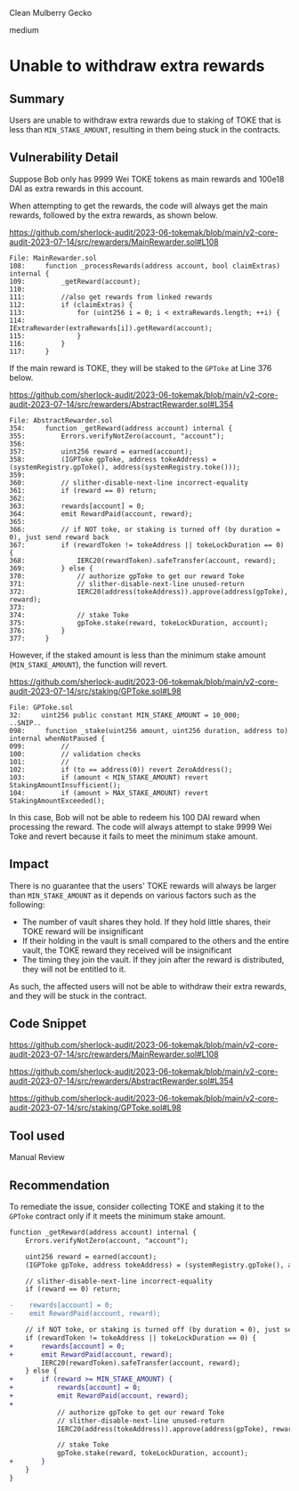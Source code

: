 Clean Mulberry Gecko

medium

# Unable to withdraw extra rewards
## Summary

Users are unable to withdraw extra rewards due to staking of TOKE that is less than `MIN_STAKE_AMOUNT`, resulting in them being stuck in the contracts.

## Vulnerability Detail

Suppose Bob only has 9999 Wei TOKE tokens as main rewards and 100e18 DAI as extra rewards in this account.

When attempting to get the rewards, the code will always get the main rewards, followed by the extra rewards, as shown below.

https://github.com/sherlock-audit/2023-06-tokemak/blob/main/v2-core-audit-2023-07-14/src/rewarders/MainRewarder.sol#L108

```solidity
File: MainRewarder.sol
108:     function _processRewards(address account, bool claimExtras) internal {
109:         _getReward(account);
110: 
111:         //also get rewards from linked rewards
112:         if (claimExtras) {
113:             for (uint256 i = 0; i < extraRewards.length; ++i) {
114:                 IExtraRewarder(extraRewards[i]).getReward(account);
115:             }
116:         }
117:     }
```

If the main reward is TOKE, they will be staked to the `GPToke` at Line 376 below.

https://github.com/sherlock-audit/2023-06-tokemak/blob/main/v2-core-audit-2023-07-14/src/rewarders/AbstractRewarder.sol#L354

```solidity
File: AbstractRewarder.sol
354:     function _getReward(address account) internal {
355:         Errors.verifyNotZero(account, "account");
356: 
357:         uint256 reward = earned(account);
358:         (IGPToke gpToke, address tokeAddress) = (systemRegistry.gpToke(), address(systemRegistry.toke()));
359: 
360:         // slither-disable-next-line incorrect-equality
361:         if (reward == 0) return;
362: 
363:         rewards[account] = 0;
364:         emit RewardPaid(account, reward);
365: 
366:         // if NOT toke, or staking is turned off (by duration = 0), just send reward back
367:         if (rewardToken != tokeAddress || tokeLockDuration == 0) {
368:             IERC20(rewardToken).safeTransfer(account, reward);
369:         } else {
370:             // authorize gpToke to get our reward Toke
371:             // slither-disable-next-line unused-return
372:             IERC20(address(tokeAddress)).approve(address(gpToke), reward);
373: 
374:             // stake Toke
375:             gpToke.stake(reward, tokeLockDuration, account);
376:         }
377:     }
```

However, if the staked amount is less than the minimum stake amount (`MIN_STAKE_AMOUNT`), the function will revert.

https://github.com/sherlock-audit/2023-06-tokemak/blob/main/v2-core-audit-2023-07-14/src/staking/GPToke.sol#L98

```solidity
File: GPToke.sol
32:     uint256 public constant MIN_STAKE_AMOUNT = 10_000;
..SNIP..
098:     function _stake(uint256 amount, uint256 duration, address to) internal whenNotPaused {
099:         //
100:         // validation checks
101:         //
102:         if (to == address(0)) revert ZeroAddress();
103:         if (amount < MIN_STAKE_AMOUNT) revert StakingAmountInsufficient();
104:         if (amount > MAX_STAKE_AMOUNT) revert StakingAmountExceeded();
```

In this case, Bob will not be able to redeem his 100 DAI reward when processing the reward. The code will always attempt to stake 9999 Wei Toke and revert because it fails to meet the minimum stake amount.

## Impact

There is no guarantee that the users' TOKE rewards will always be larger than `MIN_STAKE_AMOUNT` as it depends on various factors such as the following:

- The number of vault shares they hold. If they hold little shares, their TOKE reward will be insignificant
- If their holding in the vault is small compared to the others and the entire vault, the TOKE reward they received will be insignificant
- The timing they join the vault. If they join after the reward is distributed, they will not be entitled to it.

As such, the affected users will not be able to withdraw their extra rewards, and they will be stuck in the contract.

## Code Snippet

https://github.com/sherlock-audit/2023-06-tokemak/blob/main/v2-core-audit-2023-07-14/src/rewarders/MainRewarder.sol#L108

https://github.com/sherlock-audit/2023-06-tokemak/blob/main/v2-core-audit-2023-07-14/src/rewarders/AbstractRewarder.sol#L354

https://github.com/sherlock-audit/2023-06-tokemak/blob/main/v2-core-audit-2023-07-14/src/staking/GPToke.sol#L98

## Tool used

Manual Review

## Recommendation

To remediate the issue, consider collecting TOKE and staking it to the `GPToke` contract only if it meets the minimum stake amount.

```diff
function _getReward(address account) internal {
    Errors.verifyNotZero(account, "account");

    uint256 reward = earned(account);
    (IGPToke gpToke, address tokeAddress) = (systemRegistry.gpToke(), address(systemRegistry.toke()));

    // slither-disable-next-line incorrect-equality
    if (reward == 0) return;

-    rewards[account] = 0;
-    emit RewardPaid(account, reward);

    // if NOT toke, or staking is turned off (by duration = 0), just send reward back
    if (rewardToken != tokeAddress || tokeLockDuration == 0) {
+		rewards[account] = 0;
+		emit RewardPaid(account, reward);
        IERC20(rewardToken).safeTransfer(account, reward);
    } else {
+    	if (reward >= MIN_STAKE_AMOUNT) {
+			rewards[account] = 0;
+			emit RewardPaid(account, reward);
+
            // authorize gpToke to get our reward Toke
            // slither-disable-next-line unused-return
            IERC20(address(tokeAddress)).approve(address(gpToke), reward);

            // stake Toke
            gpToke.stake(reward, tokeLockDuration, account);
+		}
    }
}
```